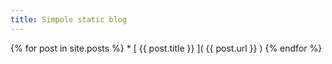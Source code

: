```yaml
---
title: Simpole static blog
---
```


{% for post in site.posts %}
    * [ {{ post.title }} ]( {{ post.url }} )
{% endfor %}
